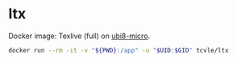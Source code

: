# ltx

Docker image: Texlive (full) on [ubi8-micro](https://hub.docker.com/r/redhat/ubi8-micro).

```sh
docker run --rm -it -v "${PWD}:/app" -u "$UID:$GID" tcvle/ltx
```
